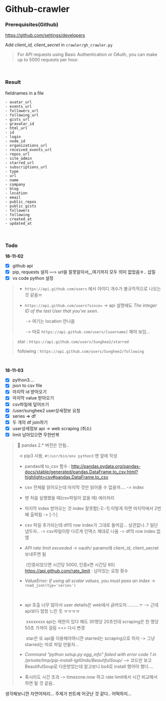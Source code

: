 # Github-crawler

### Prerequisites(Github)

https://github.com/settings/developers

Add *client_id, client_secret* in `crawler/gh_crawler.py`

> For API requests using Basic Authentication or OAuth, you can make up to 5000 requests per hour. 

<br/>

### Result

fieldnames in a file

```
- avatar_url
- events_url
- followers_url
- following_url
- gists_url
- gravatar_id
- html_url
- id
- login
- node_id
- organizations_url
- received_events_url
- repos_url
- site_admin
- starred_url
- subscriptions_url
- type
- url
- name
- company
- blog
- location
- email
- public_repos
- public_gists
- followers
- following
- created_at
- updated_at
```

<br/>

### Todo

**18-11-02**

- [x] github api  
- [x] pip, requests 설치 —> url을 잘못알아서,,,여기까지 모두 의미 없었음ㅎ.. 삽질
- [x] vs code python 설정

> - `https://api.github.com/users` 에서 아이디 개수가 불규칙적으로 나오는 것 같음ㅠ
>
> - `https://api.github.com/users?since=` -> api 설명에도 *The integer ID of the last User that you've seen.*
>
>   ​	-> 여기는 location 안나옴
>
>   ​		-> 따로 `https://api.github.com/users/[username]` 해야 보임...

> star : `https://api.github.com/users/Sunghee2/starred`
>
> following : `https://api.github.com/users/Sunghee2/following` 

<br/>

**18-11-03**

- [x] python3....
- [x] json to csv file
- [x] 마지막 id 받아오기 
- [x] 마지막 value 받아오기
- [x] csv파일에 덮어쓰기
- [x] /user/sunghee2 user상세정보 요청
- [x] series => df
- [x] 두 개의 df join하기 
- [x] user상세정보 api -> web scraping (취소)
- [x] limit 남아있으면 무한반복

> :bug: pandas 2.* 버전은 안됨.. 
>
> ​	-> pip3 사용, `#!/usr/bin/env python3` 맨 앞에 작성
>
> - pandas에 to_csv 함수 : http://pandas.pydata.org/pandas-docs/stable/generated/pandas.DataFrame.to_csv.html?highlight=csv#pandas.DataFrame.to_csv
>
> - csv 전체를 읽어오는데 마지막 것만 읽어올 수 없을까…. -> index 
>
> - 맨 처음 실행했을 때(csv파일이 없을 때) 에러처리
>
> - 마지막 index 받아오는 것 index 잘못함[-2:-1] 이렇게 하면 마지막에서 2번째 출력됨 -> [-1:]
>
> - csv 파일 추가되는데 df의 row index가 그대로 들어감... 상관없나..? 일단 냅두자.. -> csv파일이랑 다르게 인덱스 제대로 나옴 -> df의 row index 없앰
>
> - *API rate limit exceeded* -> oauth/ params에 client_id, client_secret 보내주면 됨
>
>   ​	(인증되었으면 시간당 5000, 인증x면 시간당 60) https://api.github.com/rate_limit : 남아있는 요청 횟수
>
> - *ValueError: If using all scalar values, you must pass an index* -> `read_json(typ='series')`
>
> <br/>
>
> - api 호출 너무 많아서 user details은 web에서 긁어오자……….ㅜ -> 근데 api보다 엄청 느린 듯 ㅠㅠㅠㅠ
>
>   ​	xxxxxxxx api는 제한이 있다 해도 30명당 20초인데 scraping은 한 명당 50초 가까이 걸림 ==> 다시 변경 
>
>   ​	star은 또 api를 이용해야하니깐 starred는 scraping으로 하자 -> 그냥 starred는 따로 파일 만들자...
>
> - *Command "python setup.py egg_info" failed with error code 1 in /private/tmp/pip-install-lgil0nds/BeautifulSoup/*   --> 코드만 보고 BeautifulSoup로 다운받았는데 알고보니 bs4로 install 했어야 했다....
>
> - 혹시라도 시간 초과 -> timezone.now 하고 rate limit에서 시간 비교해서 하면 될 것 같음..

생각해보니깐 자연어처리… 주제가 핀트에 어긋난 것 같다.. 어떡하지...
